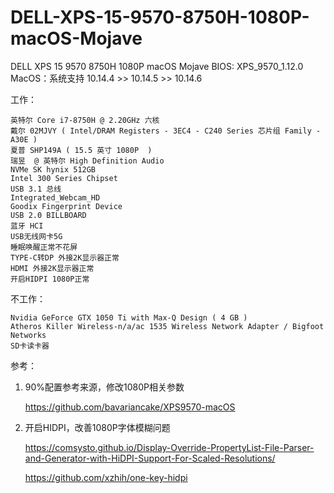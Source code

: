 # DELL-XPS-15-9570-8750H-1080P-macOS-Mojave
DELL XPS 15 9570 8750H 1080P macOS Mojave
BIOS: XPS_9570_1.12.0
MacOS：系统支持 10.14.4 >> 10.14.5 >> 10.14.6 



工作：

    英特尔 Core i7-8750H @ 2.20GHz 六核
    戴尔 02MJVY ( Intel/DRAM Registers - 3EC4 - C240 Series 芯片组 Family - A30E )
    夏普 SHP149A ( 15.5 英寸 1080P  )
    瑞昱  @ 英特尔 High Definition Audio
    NVMe SK hynix 512GB
    Intel 300 Series Chipset
    USB 3.1 总线
    Integrated_Webcam_HD
    Goodix Fingerprint Device
    USB 2.0 BILLBOARD 
    蓝牙 HCI
    USB无线网卡5G
    睡眠唤醒正常不花屏
    TYPE-C转DP 外接2K显示器正常
    HDMI 外接2K显示器正常
    开启HIDPI 1080P正常


不工作：

    Nvidia GeForce GTX 1050 Ti with Max-Q Design ( 4 GB )
    Atheros Killer Wireless-n/a/ac 1535 Wireless Network Adapter / Bigfoot Networks
    SD卡读卡器


参考：

1. 90%配置参考来源，修改1080P相关参数

    https://github.com/bavariancake/XPS9570-macOS

    
2. 开启HIDPI，改善1080P字体模糊问题

    https://comsysto.github.io/Display-Override-PropertyList-File-Parser-and-Generator-with-HiDPI-Support-For-Scaled-Resolutions/
    
    https://github.com/xzhih/one-key-hidpi
    
